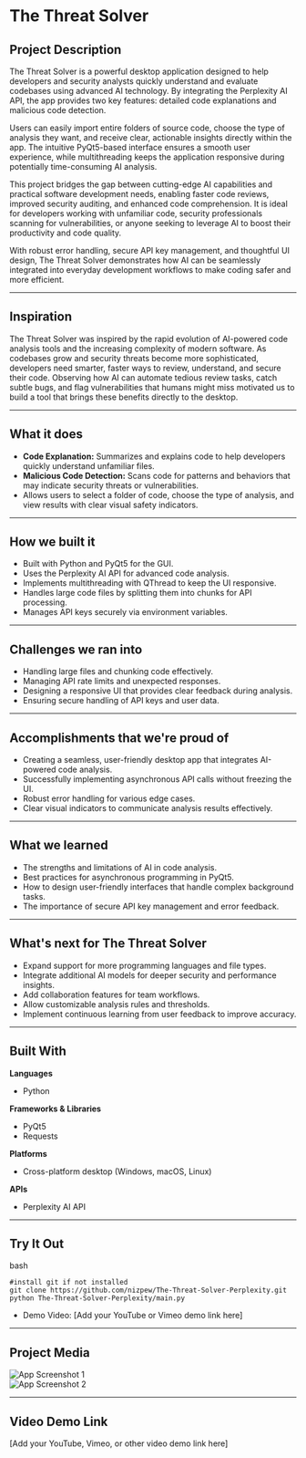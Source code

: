 # The Threat Solver

## Project Description

The Threat Solver is a powerful desktop application designed to help developers and security analysts quickly understand and evaluate codebases using advanced AI technology. By integrating the Perplexity AI API, the app provides two key features: detailed code explanations and malicious code detection.

Users can easily import entire folders of source code, choose the type of analysis they want, and receive clear, actionable insights directly within the app. The intuitive PyQt5-based interface ensures a smooth user experience, while multithreading keeps the application responsive during potentially time-consuming AI analysis.

This project bridges the gap between cutting-edge AI capabilities and practical software development needs, enabling faster code reviews, improved security auditing, and enhanced code comprehension. It is ideal for developers working with unfamiliar code, security professionals scanning for vulnerabilities, or anyone seeking to leverage AI to boost their productivity and code quality.

With robust error handling, secure API key management, and thoughtful UI design, The Threat Solver demonstrates how AI can be seamlessly integrated into everyday development workflows to make coding safer and more efficient.

---

## Inspiration

The Threat Solver was inspired by the rapid evolution of AI-powered code analysis tools and the increasing complexity of modern software. As codebases grow and security threats become more sophisticated, developers need smarter, faster ways to review, understand, and secure their code. Observing how AI can automate tedious review tasks, catch subtle bugs, and flag vulnerabilities that humans might miss motivated us to build a tool that brings these benefits directly to the desktop.

---

## What it does

- **Code Explanation:** Summarizes and explains code to help developers quickly understand unfamiliar files.
- **Malicious Code Detection:** Scans code for patterns and behaviors that may indicate security threats or vulnerabilities.
- Allows users to select a folder of code, choose the type of analysis, and view results with clear visual safety indicators.

---

## How we built it

- Built with Python and PyQt5 for the GUI.
- Uses the Perplexity AI API for advanced code analysis.
- Implements multithreading with QThread to keep the UI responsive.
- Handles large code files by splitting them into chunks for API processing.
- Manages API keys securely via environment variables.

---

## Challenges we ran into

- Handling large files and chunking code effectively.
- Managing API rate limits and unexpected responses.
- Designing a responsive UI that provides clear feedback during analysis.
- Ensuring secure handling of API keys and user data.

---

## Accomplishments that we're proud of

- Creating a seamless, user-friendly desktop app that integrates AI-powered code analysis.
- Successfully implementing asynchronous API calls without freezing the UI.
- Robust error handling for various edge cases.
- Clear visual indicators to communicate analysis results effectively.

---

## What we learned

- The strengths and limitations of AI in code analysis.
- Best practices for asynchronous programming in PyQt5.
- How to design user-friendly interfaces that handle complex background tasks.
- The importance of secure API key management and error feedback.

---

## What's next for The Threat Solver

- Expand support for more programming languages and file types.
- Integrate additional AI models for deeper security and performance insights.
- Add collaboration features for team workflows.
- Allow customizable analysis rules and thresholds.
- Implement continuous learning from user feedback to improve accuracy.

---

## Built With

**Languages**
- Python

**Frameworks & Libraries**
- PyQt5
- Requests

**Platforms**
- Cross-platform desktop (Windows, macOS, Linux)

**APIs**
- Perplexity AI API

---

## Try It Out
  
  bash
  
    #install git if not installed
    git clone https://github.com/nizpew/The-Threat-Solver-Perplexity.git
    python The-Threat-Solver-Perplexity/main.py
    
- Demo Video: [Add your YouTube or Vimeo demo link here]

---

## Project Media

![App Screenshot 1](path/to/screenshot1.png)  
![App Screenshot 2](path/to/screenshot2.png)

---

## Video Demo Link

[Add your YouTube, Vimeo, or other video demo link here]
